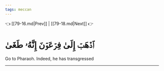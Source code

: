 ```yaml
---
tags: meccan
---
```


👈 [[79-16.md|Prev]] | [[79-18.md|Next]] 👉

# ٱذۡهَبۡ إِلَىٰ فِرۡعَوۡنَ إِنَّهُۥ طَغَىٰ

Go to Pharaoh. Indeed, he has transgressed

---

